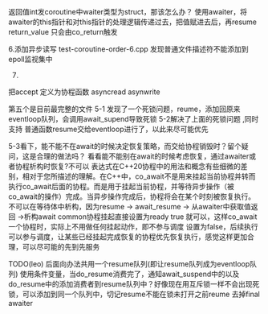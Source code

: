 返回值int发coroutine中waiter类型为struct，那该怎么办？
使用awaiter，将awaiter的this指针和对this指针的处理逻辑传递过去，把值赋进去后，再resume
return_value 只会由co_return触发

6.添加异步读写
test-coroutine-order-6.cpp 发现普通文件描述符不能添加到epoll监视集中

7.
把accept 定义为协程函数
asyncread
asynwrite

第五个是目前最完整的文件
5-1 发现了一个死锁问题，reume，添加回原来eventloop队列，会调用await_supend导致死锁
5-2解决了上面的死锁问题 ,同时支持 普通函数resume交给eventloop进行了，以此来尽可能优先

5-3看下，能不能不在await的时候决定恢复策略，而交给协程销毁时？留个疑问，这是合理的做法吗？
看看能不能别在await的时候考虑恢复，通过awaiter或者协程析构时恢复?不可以
表达式在C++20协程中的用法和概念有些细微的差别，相对于您所描述的理解。在C++中，co_await不是用来挂起当前协程并转而执行co_await后面的协程。而是用于挂起当前协程，并等待异步操作（被co_await的操作）完成。当异步操作完成后，协程将会在某个时刻被恢复执行。
不可以在等待体中析构，因为resume -> await_resume -> 从awaiter中获取值返回 ->析构await
common协程挂起直接设置为ready  true 就可以，这样co_await一个协程时，实际上不用做任何挂起动作，即不参与调度
设置为false，后续执行可以参与调度，让某些已经挂起完成恢复的协程优先恢复执行，感觉这样更加合理，可以尽可能的先到先服务

TODO(leo)
后面向办法共用一个resume队列(即让resume队列成为eventloop队列)
使用条件变量，当do_resume消费完了，通知await_suspend中的以及do_resume中的添加消费者到resume队列中？好像现在用互斥锁一样不会出现死锁，可以添加到同一个队列中，切记resume不能在锁未打开之前reume
去掉final awaiter